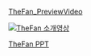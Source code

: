 [TheFan_PreviewVideo](https://www.youtube.com/watch?v=eMpkFSEKWhE)

[![TheFan 소개영상](https://img.youtube.com/vi/watch?v=eMpkFSEKWhE/0.jpg)](https://www.youtube.com/watch?v=eMpkFSEKWhE)


[TheFan PPT](https://docs.google.com/presentation/d/17u7ZrBPyF9OkzgLQ-hyuUgywU2t9aGWr/edit?usp=sharing&ouid=108415128869879365252&rtpof=true&sd=true)
